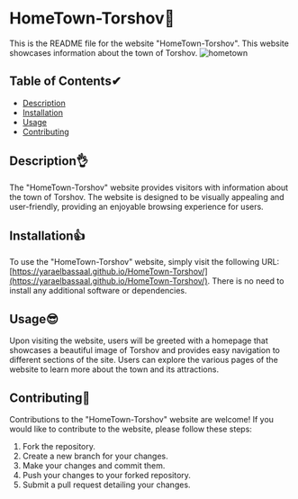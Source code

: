 # HomeTown-Torshov🙌

This is the README file for the website "HomeTown-Torshov". This website showcases information about the town of Torshov.
![hometown](https://github.com/YaraElBassaal/HomeTown-Torshov/assets/124288726/2db94042-abca-462c-a9c4-80e8e3254770)


## Table of Contents✔

- [Description](#description)
- [Installation](#installation)
- [Usage](#usage)
- [Contributing](#contributing)

## Description👌

The "HomeTown-Torshov" website provides visitors with information about the town of Torshov. The website is designed to be visually appealing and user-friendly, providing an enjoyable browsing experience for users.

## Installation👍

To use the "HomeTown-Torshov" website, simply visit the following URL: [https://yaraelbassaal.github.io/HomeTown-Torshov/](https://yaraelbassaal.github.io/HomeTown-Torshov/). There is no need to install any additional software or dependencies.

## Usage😎

Upon visiting the website, users will be greeted with a homepage that showcases a beautiful image of Torshov and provides easy navigation to different sections of the site. Users can explore the various pages of the website to learn more about the town and its attractions.

## Contributing🎉

Contributions to the "HomeTown-Torshov" website are welcome! If you would like to contribute to the website, please follow these steps:

1. Fork the repository.
2. Create a new branch for your changes.
3. Make your changes and commit them.
4. Push your changes to your forked repository.
5. Submit a pull request detailing your changes.


